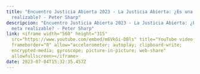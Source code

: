 ```yaml
---
title: "Encuentro Justicia Abierta 2023 - La Justicia Abierta: ¿Es una meta
  realizable? - Peter Sharp"
descripcion: "Encuentro Justicia Abierta 2023 - La Justicia Abierta: ¿Es una
  meta realizable? - Peter Sharp"
link: <iframe width="560" height="315"
  src="https://www.youtube.com/embed/m6VkGi-DBls" title="YouTube video player"
  frameborder="0" allow="accelerometer; autoplay; clipboard-write;
  encrypted-media; gyroscope; picture-in-picture; web-share"
  allowfullscreen></iframe>
date: 2023-07-04T15:32:35.457Z
---
```

